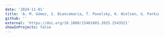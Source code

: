 ```yaml
---
date: '2024-11-01'
title: 'A. M. Gómez, S. Biancamaria, T. Pavelsky, K. Nielsen, G. Parkins, M. Lane, S. Khan, F. Hossain, R. Bhattarai, S. Ghafoor, J.F. Crétaux, C. Yanez, N. Picot (2025). Evaluation using In-Situ Observations from National Governments and Citizen Scientists Suggests Nadir Altimeters can Accurately Measure Water Levels Changes Regardless of Lake Area. <i>GIScience and Remote Sensing</i>'
github: ''
external: 'https://doi.org/10.1080/15481603.2025.2543521'
showInProjects: false
---
```

